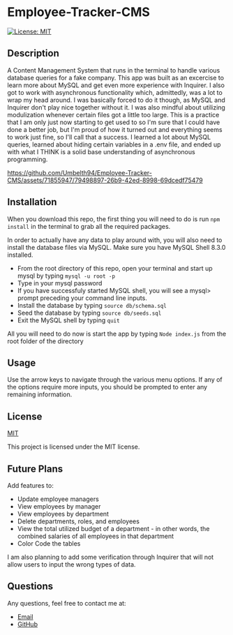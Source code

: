 # Employee-Tracker-CMS
  [![License: MIT](https://img.shields.io/badge/License-MIT-yellow.svg)](https://opensource.org/licenses/MIT)

## Description
A Content Management System that runs in the terminal to handle various database queries for a fake company.  This app was built as an excercise to learn more about MySQL and get even more experience with Inquirer.  I also got to work with asynchronous functionality which, admittedly, was a lot to wrap my head around.  I was basically forced to do it though, as MySQL and Inquirer don't play nice together without it.  I was also mindful about utilizing modulization whenever certain files got a little too large. This is a practice that I am only just now starting to get used to so I'm sure that I could have done a better job, but I'm proud of how it turned out and everything seems to work just fine, so I'll call that a success.  I learned a lot about MySQL queries, learned about hiding certain variables in a .env file, and ended up with what I THINK is a solid base understanding of asynchronous programming.  



https://github.com/Umbelth94/Employee-Tracker-CMS/assets/71855947/79498897-26b9-42ed-8998-69dcedf75479


## Installation
When you download this repo, the first thing you will need to do is run `npm install` in the terminal to grab all the required packages. 

In order to actually have any data to play around with, you will also need to install the database files via MySQL.  Make sure you have MySQL Shell 8.3.0 installed.  
* From the root directory of this repo, open your terminal and start up mysql by typing `mysql -u root -p`
* Type in your mysql password 
* If you have successfuly started MySQL shell, you will see a mysql> prompt preceding your command line inputs.
* Install the database by typing `source db/schema.sql`
* Seed the database by typing `source db/seeds.sql`
* Exit the MySQL shell by typing `quit`

All you will need to do now is start the app by typing `Node index.js` from the root folder of the directory

## Usage

Use the arrow keys to navigate through the various menu options.  If any of the options require more inputs, you should be prompted to enter any remaining information.

## License
[MIT](https://opensource.org/licenses/MIT)

This project is licensed under the MIT license.

## Future Plans
Add features to: 
* Update employee managers
* View employees by manager
* View employees by department
* Delete departments, roles, and employees
* View the total utilized budget of a department - in other words, the combined salaries of all employees in that department
* Color Code the tables

I am also planning to add some verification through Inquirer that will not allow users to input the wrong types of data.  

## Questions
Any questions, feel free to contact me at: 
- [Email](mailto:Umbelth94@gmail.com)
- [GitHub](https://github.com/Umbelth94)
